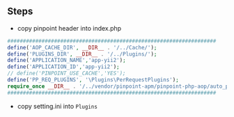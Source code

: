 ## Steps

* copy pinpoint header into index.php

```php
###################################################################
define('AOP_CACHE_DIR', __DIR__ . '/../Cache/');
define('PLUGINS_DIR', __DIR__ . '/../Plugins/');
define('APPLICATION_NAME','app-yii2');
define('APPLICATION_ID','app-yii2');
// define('PINPOINT_USE_CACHE','YES');
define('PP_REQ_PLUGINS', '\Plugins\PerRequestPlugins');
require_once __DIR__ . '/../vendor/pinpoint-apm/pinpoint-php-aop/auto_pinpointed.php';
###################################################################

```

* copy setting.ini into `Plugins`